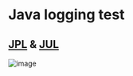 # Java logging test

## [JPL](https://openjdk.org/jeps/264) & [JUL](https://docs.oracle.com/en/java/javase/19/docs/api/java.logging/java/util/logging/package-summary.html)

![image](https://user-images.githubusercontent.com/65008815/196764751-ec2ac9fa-0ddf-462f-b632-0b05af3bda18.png)

